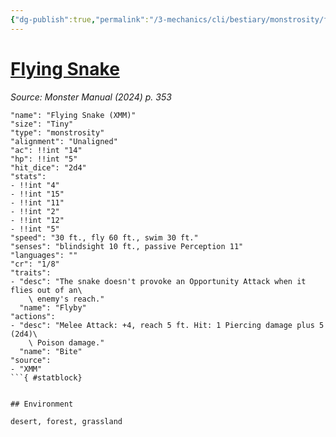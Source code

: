 ```yaml
---
{"dg-publish":true,"permalink":"/3-mechanics/cli/bestiary/monstrosity/flying-snake-xmm/","tags":["ttrpg-cli/compendium/src/5e/xmm","ttrpg-cli/monster/cr/1-8","ttrpg-cli/monster/environment/desert","ttrpg-cli/monster/environment/forest","ttrpg-cli/monster/environment/grassland","ttrpg-cli/monster/size/tiny","ttrpg-cli/monster/type/monstrosity"],"created":"2025-02-22T12:02:28.203-05:00","updated":"2025-02-26T17:46:10.363-05:00"}
---
```


# [Flying Snake](3-Mechanics/CLI/bestiary/monstrosity/flying-snake-xmm.md)
*Source: Monster Manual (2024) p. 353*  

```statblock
"name": "Flying Snake (XMM)"
"size": "Tiny"
"type": "monstrosity"
"alignment": "Unaligned"
"ac": !!int "14"
"hp": !!int "5"
"hit_dice": "2d4"
"stats":
- !!int "4"
- !!int "15"
- !!int "11"
- !!int "2"
- !!int "12"
- !!int "5"
"speed": "30 ft., fly 60 ft., swim 30 ft."
"senses": "blindsight 10 ft., passive Perception 11"
"languages": ""
"cr": "1/8"
"traits":
- "desc": "The snake doesn't provoke an Opportunity Attack when it flies out of an\
    \ enemy's reach."
  "name": "Flyby"
"actions":
- "desc": "Melee Attack: +4, reach 5 ft. Hit: 1 Piercing damage plus 5 (2d4)\
    \ Poison damage."
  "name": "Bite"
"source":
- "XMM"
```{ #statblock}


## Environment

desert, forest, grassland